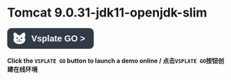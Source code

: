 # Tomcat 9.0.31-jdk11-openjdk-slim

<a href="https://www.vsplate.com/?docker-compose=https://github.com/vsplate/dcenvs/tomcat/9.0.31-jdk11-openjdk-slim"><img alt="VSPLATE GO" src="https://raw.githubusercontent.com/vsplate/images/master/vsgo_btn.png" width="200px"></a>

**Click the `VSPLATE GO` button to launch a demo online / 点击`VSPLATE GO`按钮创建在线环境**